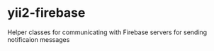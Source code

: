 # yii2-firebase

Helper classes for communicating with Firebase servers for sending notificaion messages